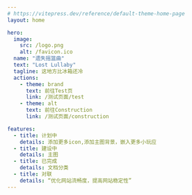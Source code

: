 ```yaml
---
# https://vitepress.dev/reference/default-theme-home-page
layout: home

hero:
  image:
    src: /logo.png
    alt: /favicon.ico
  name: "遗失摇篮曲"
  text: "Lost Lullaby"
  tagline: 这地方比冰箱还冷
  actions:
    - theme: brand
      text: 前往Test页
      link: /测试页面/test
    - theme: alt
      text: 前往Construction
      link: /测试页面/construction

features:
  - title: 计划中
    details: 添加更多icon,添加主图背景，嵌入更多小玩应
  - title: 建设中
    details: 主图
  - title: 已完成
    details: 文档分类
  - title: 对联
    details: “优化网站流畅度，提高网站稳定性”
---
```

<DataPanel />